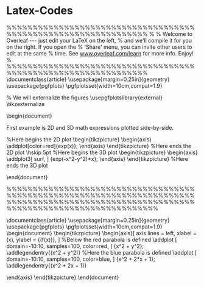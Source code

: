 # Latex-Codes

%%%%%%%%%%%%%%%%%%%%%%%%%%%%%%%%%%%%%%%%%%%%%%%%%%%%%%%%%%%%%%%
%
% Welcome to Overleaf --- just edit your LaTeX on the left,
% and we'll compile it for you on the right. If you open the
% 'Share' menu, you can invite other users to edit at the same
% time. See www.overleaf.com/learn for more info. Enjoy!
%
%%%%%%%%%%%%%%%%%%%%%%%%%%%%%%%%%%%%%%%%%%%%%%%%%%%%%%%%%%%%%%%
\documentclass{article}
\usepackage[margin=0.25in]{geometry}
\usepackage{pgfplots}
\pgfplotsset{width=10cm,compat=1.9}

% We will externalize the figures
\usepgfplotslibrary{external}
\tikzexternalize

\begin{document}

First example is 2D and 3D math expressions plotted side-by-side.

%Here begins the 2D plot
\begin{tikzpicture}
\begin{axis}
\addplot[color=red]{exp(x)};
\end{axis}
\end{tikzpicture}
%Here ends the 2D plot
\hskip 5pt
%Here begins the 3D plot
\begin{tikzpicture}
\begin{axis}
\addplot3[
    surf,
]
{exp(-x^2-y^2)*x};
\end{axis}
\end{tikzpicture}
%Here ends the 3D plot

\end{document}

%%%%%%%%%%%%%%%%%%%%%%%%%%%%%%%%%%%%%%%%%%%%%%%%%%%%%%%%%%%%%%%%%%%%%%%%%%%%%%%%%%%%%%%%%%%%%%%%%%%%%%%%%%%%%%%%%%%%%%%%%%%%%%%%%%%%%%%%%

\documentclass{article}
\usepackage[margin=0.25in]{geometry}
\usepackage{pgfplots}
\pgfplotsset{width=10cm,compat=1.9}
\begin{document}
\begin{tikzpicture}
\begin{axis}[
    axis lines = left,
    xlabel = \(x\),
    ylabel = {\(f(x)\)},
]
%Below the red parabola is defined
\addplot [
    domain=-10:10, 
    samples=100, 
    color=red,
]
{x^2 + y^2};
\addlegendentry{\(x^2 + y^2\)}
%Here the blue parabola is defined
\addplot [
    domain=-10:10, 
    samples=100, 
    color=blue,
    ]
    {x^2 + 2*x + 1};
\addlegendentry{\(x^2 + 2x + 1\)}

\end{axis}
\end{tikzpicture}
\end{document}






